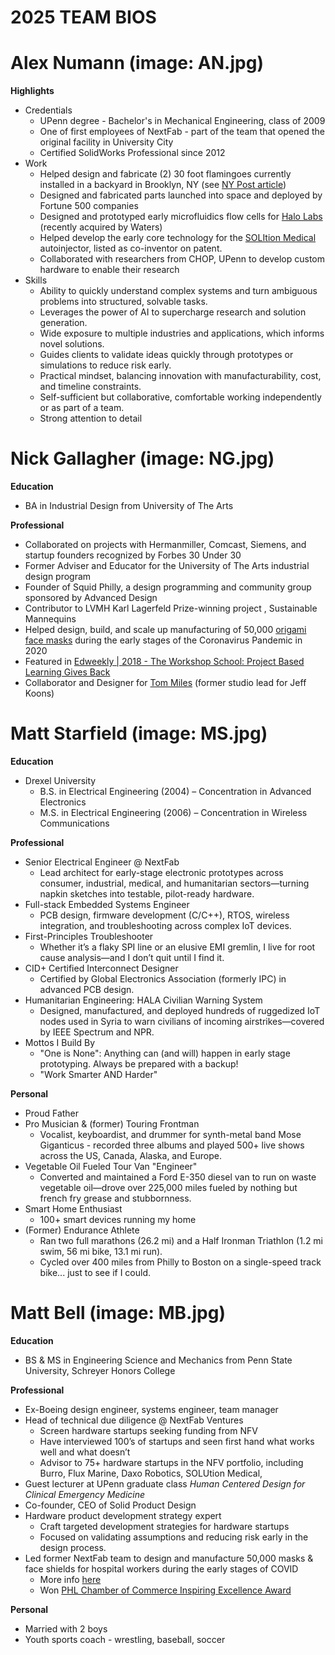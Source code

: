 # 2025 TEAM BIOS

# Alex Numann (image: AN.jpg)

**Highlights**

* Credentials  
  * UPenn degree \- Bachelor's in Mechanical Engineering, class of 2009  
  * One of first employees of NextFab \- part of the team that opened the original facility in University City  
  * Certified SolidWorks Professional since 2012  
* Work  
  * Helped design and fabricate (2) 30 foot flamingoes currently installed in a backyard in Brooklyn, NY (see [NY Post article](https://nypost.com/2022/07/30/eric-ogdens-nyc-backyard-is-home-to-800-pound-flamingos/))  
  * Designed and fabricated parts launched into space and deployed by Fortune 500 companies  
  * Designed and prototyped early microfluidics flow cells for [Halo Labs](https://www.halolabs.com/) (recently acquired by Waters)  
  * Helped develop the early core technology for the [SOLItion Medical](https://www.solutionmedco.com/) autoinjector, listed as co-inventor on patent.  
  * Collaborated with researchers from CHOP, UPenn to develop custom hardware to enable their research  
* Skills  
  * Ability to quickly understand complex systems and turn ambiguous problems into structured, solvable tasks.  
  * Leverages the power of AI to supercharge research and solution generation.  
  * Wide exposure to multiple industries and applications, which informs novel solutions.  
  * Guides clients to validate ideas quickly through prototypes or simulations to reduce risk early.  
  * Practical mindset, balancing innovation with manufacturability, cost, and timeline constraints.  
  * Self-sufficient but collaborative, comfortable working independently or as part of a team.  
  * Strong attention to detail

# Nick Gallagher (image: NG.jpg)

**Education**

* BA in Industrial Design from University of The Arts

**Professional**

* Collaborated on projects with Hermanmiller, Comcast, Siemens, and startup founders recognized by Forbes 30 Under 30  
* Former Adviser and Educator for the University of The Arts industrial design program   
* Founder of Squid Philly, a design programming and community group sponsored by Advanced Design  
* Contributor to LVMH Karl Lagerfeld Prize-winning project , Sustainable Mannequins  
* Helped design, build, and scale up manufacturing of 50,000 [origami face masks](https://www.nationalgeographic.com/science/article/we-need-better-face-masks-and-origami-might-help) during the early stages of the Coronavirus Pandemic in 2020  
* Featured in [Edweekly | 2018 \- The Workshop School: Project Based Learning Gives Back](https://marketbrief.edweek.org/sales-marketing/the-workshop-school-where-project-based-learning-gives-back/2018/07)   
* Collaborator and Designer for [Tom Miles](https://milesstudios.info/) (former studio lead for Jeff Koons)

# Matt Starfield (image: MS.jpg)

**Education**

* Drexel University  
  * B.S. in Electrical Engineering (2004) – Concentration in Advanced Electronics  
  * M.S. in Electrical Engineering (2006) – Concentration in Wireless Communications

**Professional**

* Senior Electrical Engineer @ NextFab  
  * Lead architect for early-stage electronic prototypes across consumer, industrial, medical, and humanitarian sectors—turning napkin sketches into testable, pilot-ready hardware.  
* Full-stack Embedded Systems Engineer  
  * PCB design, firmware development (C/C++), RTOS, wireless integration, and troubleshooting across complex IoT devices.  
* First-Principles Troubleshooter  
  * Whether it’s a flaky SPI line or an elusive EMI gremlin, I live for root cause analysis—and I don’t quit until I find it.  
* CID+ Certified Interconnect Designer  
  * Certified by Global Electronics Association (formerly IPC) in advanced PCB design.  
* Humanitarian Engineering: HALA Civilian Warning System  
  * Designed, manufactured, and deployed hundreds of ruggedized IoT nodes used in Syria to warn civilians of incoming airstrikes—covered by IEEE Spectrum and NPR.  
* Mottos I Build By  
  * "One is None": Anything can (and will) happen in early stage prototyping. Always be prepared with a backup\!  
  * "Work Smarter AND Harder"

**Personal**

* Proud Father  
* Pro Musician & (former) Touring Frontman  
  * Vocalist, keyboardist, and drummer for synth-metal band Mose Giganticus \- recorded three albums and played 500+ live shows across the US, Canada, Alaska, and Europe.  
* Vegetable Oil Fueled Tour Van "Engineer"  
  * Converted and maintained a Ford E-350 diesel van to run on waste vegetable oil—drove over 225,000 miles fueled by nothing but french fry grease and stubbornness.  
* Smart Home Enthusiast  
  * 100+ smart devices running my home  
* (Former) Endurance Athlete  
  * Ran two full marathons (26.2 mi) and a Half Ironman Triathlon (1.2 mi swim, 56 mi bike, 13.1 mi run).  
  * Cycled over 400 miles from Philly to Boston on a single-speed track bike... just to see if I could.

# Matt Bell (image: MB.jpg)

**Education**

* BS & MS in Engineering Science and Mechanics from Penn State University, Schreyer Honors College

**Professional**

* Ex-Boeing design engineer, systems engineer, team manager  
* Head of technical due diligence @ NextFab Ventures  
  * Screen hardware startups seeking funding from NFV  
  * Have interviewed 100’s of startups and seen first hand what works well and what doesn’t  
  * Advisor to 75+ hardware startups in the NFV portfolio, including Burro, Flux Marine, Daxo Robotics, SOLUtion Medical,  
* Guest lecturer at UPenn graduate class *Human Centered Design for Clinical Emergency Medicine*  
* Co-founder, CEO of Solid Product Design  
* Hardware product development strategy expert  
  * Craft targeted development strategies for hardware startups  
  * Focused on validating assumptions and reducing risk early in the design process.  
* Led former NextFab team to design and manufacture 50,000 masks & face shields for hospital workers during the early stages of COVID  
  * More info [here](https://productdevelopment.nextfab.com/2021/03/01/our-efforts-towards-personal-protective-equipment-for-covid-19/)  
  * Won [PHL Chamber of Commerce Inspiring Excellence Award](https://chamberphl.com/2020/10/inspiring-excellence-nextfab/)

**Personal**

* Married with 2 boys  
* Youth sports coach \- wrestling, baseball, soccer

